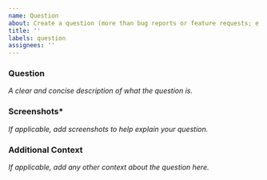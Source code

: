 ```yaml
---
name: Question
about: Create a question (more than bug reports or feature requests; e.g. how do I do X)
title: ''
labels: question
assignees: ''
---
```


### Question

*A clear and concise description of what the question is.*

### Screenshots*

*If applicable, add screenshots to help explain your question.*

### Additional Context

*If applicable, add any other context about the question here.*
